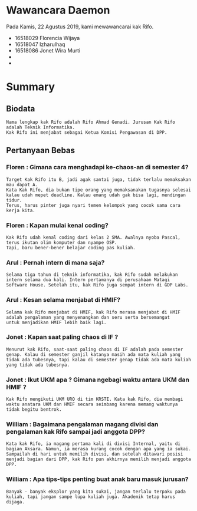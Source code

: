 # Wawancara Daemon
Pada Kamis, 22 Agustus 2019, kami mewawancarai kak Rifo.
- 16518029 Florencia Wijaya
- 16518047 Izharulhaq
- 16518086 Jonet Wira Murti
-
-

# Summary
## Biodata
	Nama lengkap kak Rifo adalah Rifo Ahmad Genadi. Jurusan Kak Rifo adalah Teknik Informatika.
	Kak Rifo ini menjabat sebagai Ketua Komisi Pengawasan di DPP.
	
## Pertanyaan Bebas

### Floren : Gimana cara menghadapi ke-chaos-an di semester 4?
	Target Kak Rifo itu B, jadi agak santai juga, tidak terlalu memaksakan mau dapat A. 
	Kata Kak Rifo, dia bukan tipe orang yang memaksanakan tugasnya selesai kalau udah mepet deadline. Kalau emang udah gak bisa lagi, mendingan tidur.
	Terus, harus pinter juga nyari temen kelompok yang cocok sama cara kerja kita.
	
### Floren : Kapan mulai kenal coding?
	Kak Rifo udah kenal coding dari kelas 2 SMA. Awalnya nyoba Pascal, terus ikutan olim komputer dan nyampe OSP.
	Tapi, baru bener-bener belajar coding pas kuliah. 

### Arul : Pernah intern di mana saja?
	Selama tiga tahun di teknik informatika, kak Rifo sudah melakukan intern selama dua kali. Intern pertamanya di perusahaan Matagi 	 Software House. Setelah itu, kak Rifo juga sempat intern di GDP Labs. 
	
### Arul : Kesan selama menjabat di HMIF?
	Selama kak Rifo menjabat di HMIF, kak Rifo merasa menjabat di HMIF adalah pengalaman yang menyenangkan dan seru serta bersemangat 	  untuk menjadikan HMIF lebih baik lagi.

### Jonet : Kapan saat paling chaos di IF ?
	Menurut kak Rifo, saat-saat paling chaos di IF adalah pada semester genap. Kalau di semester ganjil katanya masih ada mata kuliah yang
	tidak ada tubesnya, tapi kalau di semester genap tidak ada mata kuliah yang tidak ada tubesnya.

### Jonet : Ikut UKM apa ? Gimana ngebagi waktu antara UKM dan HMIF ?
	Kak Rifo mengikuti UKM URO di tim KRSTI. Kata kak Rifo, dia membagi waktu anatara UKM dan HMIF secara seimbang karena memang waktunya
	tidak begitu bentrok.

### William : Bagaimana pengalaman magang divisi dan pengalaman kak Rifo sampai jadi anggota DPP?
	Kata kak Rifo, ia magang pertama kali di divisi Internal, yaitu di bagian Aksara. Namun, ia merasa kurang cocok dengan apa yang ia sukai. Sampailah di hari untuk memilih divisi, dan setelah ditawari posisi menjadi bagian dari DPP, kak Rifo pun akhirnya memilih menjadi anggota DPP.
### William : Apa tips-tips penting buat anak baru masuk jurusan?
	Banyak - banyak eksplor yang kita sukai, jangan terlalu terpaku pada kuliah, tapi jangan sampe lupa kuliah juga. Akademik tetap harus dijaga.
